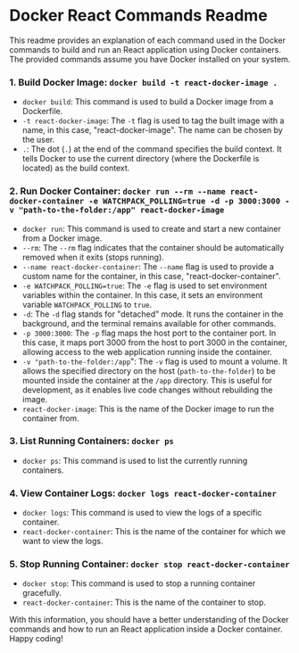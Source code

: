 # Docker React Commands Readme

This readme provides an explanation of each command used in the Docker commands to build and run an React application using Docker containers. The provided commands assume you have Docker installed on your system.

### 1. Build Docker Image: `docker build -t react-docker-image .`

- `docker build`: This command is used to build a Docker image from a Dockerfile.
- `-t react-docker-image`: The `-t` flag is used to tag the built image with a name, in this case, "react-docker-image". The name can be chosen by the user.
- `.`: The dot (`.`) at the end of the command specifies the build context. It tells Docker to use the current directory (where the Dockerfile is located) as the build context.

### 2. Run Docker Container: `docker run --rm --name react-docker-container -e WATCHPACK_POLLING=true -d -p 3000:3000 -v "path-to-the-folder:/app" react-docker-image`

- `docker run`: This command is used to create and start a new container from a Docker image.
- `--rm`: The `--rm` flag indicates that the container should be automatically removed when it exits (stops running).
- `--name react-docker-container`: The `--name` flag is used to provide a custom name for the container, in this case, "react-docker-container".
- `-e WATCHPACK_POLLING=true`: The `-e` flag is used to set environment variables within the container. In this case, it sets an environment variable `WATCHPACK_POLLING` to `true`.
- `-d`: The `-d` flag stands for "detached" mode. It runs the container in the background, and the terminal remains available for other commands.
- `-p 3000:3000`: The `-p` flag maps the host port to the container port. In this case, it maps port 3000 from the host to port 3000 in the container, allowing access to the web application running inside the container.
- `-v "path-to-the-folder:/app`": The `-v` flag is used to mount a volume. It allows the specified directory on the host (`path-to-the-folder`) to be mounted inside the container at the `/app` directory. This is useful for development, as it enables live code changes without rebuilding the image.
- `react-docker-image`: This is the name of the Docker image to run the container from.

### 3. List Running Containers: `docker ps`

- `docker ps`: This command is used to list the currently running containers.

### 4. View Container Logs: `docker logs react-docker-container`

- `docker logs`: This command is used to view the logs of a specific container.
- `react-docker-container`: This is the name of the container for which we want to view the logs.

### 5. Stop Running Container: `docker stop react-docker-container`

- `docker stop`: This command is used to stop a running container gracefully.
- `react-docker-container`: This is the name of the container to stop.

With this information, you should have a better understanding of the Docker commands and how to run an React application inside a Docker container. Happy coding!
